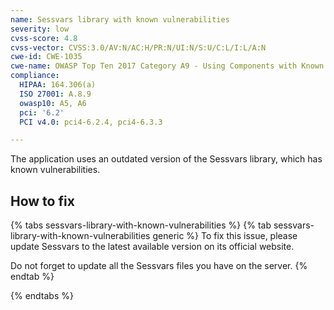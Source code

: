 ```yaml
---
name: Sessvars library with known vulnerabilities
severity: low
cvss-score: 4.8
cvss-vector: CVSS:3.0/AV:N/AC:H/PR:N/UI:N/S:U/C:L/I:L/A:N
cwe-id: CWE-1035
cwe-name: OWASP Top Ten 2017 Category A9 - Using Components with Known Vulnerabilities
compliance:
  HIPAA: 164.306(a)
  ISO 27001: A.8.9
  owasp10: A5, A6
  pci: '6.2'
  PCI v4.0: pci4-6.2.4, pci4-6.3.3

---            
```


The application uses an outdated version of the Sessvars library, which has known vulnerabilities.

## How to fix

{% tabs sessvars-library-with-known-vulnerabilities %}
{% tab sessvars-library-with-known-vulnerabilities generic %}
To fix this issue, please update Sessvars to the latest available version on its official website.

Do not forget to update all the Sessvars files you have on the server.
{% endtab %}

{% endtabs %}
